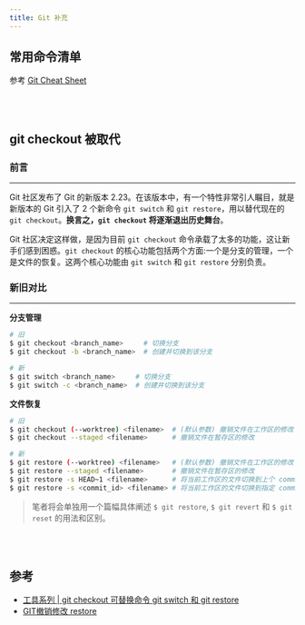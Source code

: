 ```yaml
---
title: Git 补充
---
```


## 常用命令清单

参考 [Git Cheat Sheet](https://liaoxuefeng.gitee.io/resource.liaoxuefeng.com/git/git-cheat-sheet.pdf)

<br></br>

## git checkout 被取代

### 前言

---

Git 社区发布了 Git 的新版本 2.23。在该版本中，有一个特性非常引人瞩目，就是新版本的 Git 引入了 2 个新命令 `git switch` 和 `git restore`，用以替代现在的 `git checkout`。**换言之，`git checkout` 将逐渐退出历史舞台**。

Git 社区决定这样做，是因为目前 `git checkout` 命令承载了太多的功能，这让新手们感到困惑。`git checkout` 的核心功能包括两个方面:一个是分支的管理，一个是文件的恢复。这两个核心功能由 `git switch` 和 `git restore` 分别负责。

### 新旧对比

---

**分支管理**

``` bash
# 旧
$ git checkout <branch_name>     # 切换分支
$ git checkout -b <branch_name>  # 创建并切换到该分支

# 新
$ git switch <branch_name>     # 切换分支
$ git switch -c <branch_name>  # 创建并切换到该分支
```

**文件恢复**

``` bash
# 旧
$ git checkout (--worktree) <filename>  # (默认参数) 撤销文件在工作区的修改
$ git checkout --staged <filename>      # 撤销文件在暂存区的修改

# 新
$ git restore (--worktree) <filename>   # (默认参数) 撤销文件在工作区的修改
$ git restore --staged <filename>       # 撤销文件在暂存区的修改
$ git restore -s HEAD~1 <filename>      # 将当前工作区的文件切换到上个 commit 版本
$ git restore -s <commit_id> <filename> # 将当前工作区的文件切换到指定 commit 版本
```

> 笔者将会单独用一个篇幅具体阐述 `$ git restore`, `$ git revert` 和 `$ git reset` 的用法和区别。

<br></br>

## 参考

- [工具系列 | git checkout 可替换命令 git switch 和 git restore](https://www.cnblogs.com/tinywan/p/12344267.html)
- [GIT撤销修改 restore](https://www.jianshu.com/p/dcef204dba74)
